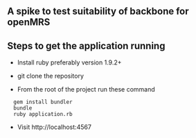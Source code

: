 A spike to test suitability of backbone for openMRS
---------------------------------------------------

Steps to get the application running
------------------------------------

* Install ruby preferably version 1.9.2+

* git clone the repository

* From the root of the project run these command

``` shell
  gem install bundler
  bundle
  ruby application.rb
```

* Visit http://localhost:4567
